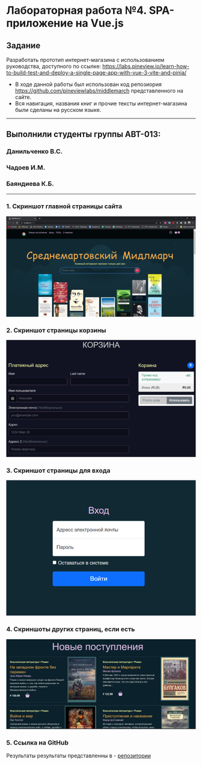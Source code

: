 # Лабораторная работа №4. SPA-приложение на Vue.js

## Задание

Разработать прототип интернет-магазина с использованием руководства, доступного по ссылке: https://labs.pineview.io/learn-how-to-build-test-and-deploy-a-single-page-app-with-vue-3-vite-and-pinia/

- В ходе данной работы был использован код репозиория https://github.com/pineviewlabs/middlemarch представленного на сайте.
- Вся навигация, названия книг и прочие тексты интернет-магазина были сделаны на русском языке.


---

## Выполнили студенты группы АВТ-013:
###   Данильченко В.С.
###   Чадоев И.М.
###   Баяндиева К.Б.
____  

### 1. Скриншот главной страницы сайта

![Главная страница](/WEB-programming/lab4/middlemarch/public/images-cloud/report/main_page.png)

### 2. Скриншот страницы корзины

![Корзина](/WEB-programming/lab4/middlemarch/public/images-cloud/report/cart.png)

### 3. Скриншот страницы для входа

![Страница входа](/WEB-programming/lab4/middlemarch/public/images-cloud/report/sign_in.png)

### 4. Скриншоты других страниц, если есть

![Новые поступления](/WEB-programming/lab4/middlemarch/public/images-cloud/report/new_arrivals.png)

### 5. Ссылка на GitHub

Результаты результаты представленны в - [репозитории](https://github.com/ValeryDanilchenko/study/)
